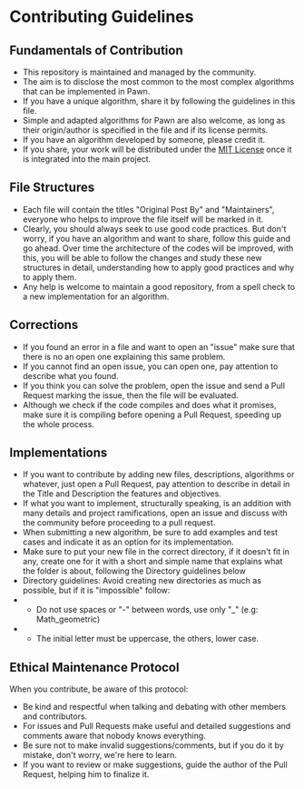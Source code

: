 # Contributing Guidelines

## Fundamentals of Contribution

- This repository is maintained and managed by the community.
- The aim is to disclose the most common to the most complex algorithms that can be implemented in Pawn.
- If you have a unique algorithm, share it by following the guidelines in this file.
- Simple and adapted algorithms for Pawn are also welcome, as long as their origin/author is specified in the file and if its license permits.
- If you have an algorithm developed by someone, please credit it.
- If you share, your work will be distributed under the [MIT License](https://github.com/iPollo/PawnAlgorithms/blob/main/LICENSE) once it is integrated into the main project.

## File Structures

- Each file will contain the titles "Original Post By" and "Maintainers", everyone who helps to improve the file itself will be marked in it.
- Clearly, you should always seek to use good code practices. But don't worry, if you have an algorithm and want to share, follow this guide and go ahead. Over time the architecture of the codes will be improved, with this, you will be able to follow the changes and study these new structures in detail, understanding how to apply good practices and why to apply them.
- Any help is welcome to maintain a good repository, from a spell check to a new implementation for an algorithm.

## Corrections

- If you found an error in a file and want to open an "issue" make sure that there is no an open one explaining this same problem.
- If you cannot find an open issue, you can open one, pay attention to describe what you found.
- If you think you can solve the problem, open the issue and send a Pull Request marking the issue, then the file will be evaluated.
- Although we check if the code compiles and does what it promises, make sure it is compiling before opening a Pull Request, speeding up the whole process.

## Implementations

- If you want to contribute by adding new files, descriptions, algorithms or whatever, just open a Pull Request, pay attention to describe in detail in the Title and Description the features and objectives.
- If what you want to implement, structurally speaking, is an addition with many details and project ramifications, open an issue and discuss with the community before proceeding to a pull request.
- When submitting a new algorithm, be sure to add examples and test cases and indicate it as an option for its implementation.
- Make sure to put your new file in the correct directory, if it doesn't fit in any, create one for it with a short and simple name that explains what the folder is about, following the Directory guidelines below
- Directory guidelines: Avoid creating new directories as much as possible, but if it is "impossible" follow:
- - Do not use spaces or "-" between words, use only "\_" (e.g: Math_geometric)
- - The initial letter must be uppercase, the others, lower case.

## Ethical Maintenance Protocol

When you contribute, be aware of this protocol:

- Be kind and respectful when talking and debating with other members and contributors.
- For issues and Pull Requests make useful and detailed suggestions and comments aware that nobody knows everything.
- Be sure not to make invalid suggestions/comments, but if you do it by mistake, don't worry, we're here to learn.
- If you want to review or make suggestions, guide the author of the Pull Request, helping him to finalize it.

